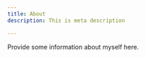 ```yaml
---
title: About
description: This is meta description

---
```

Provide some information about myself here.
